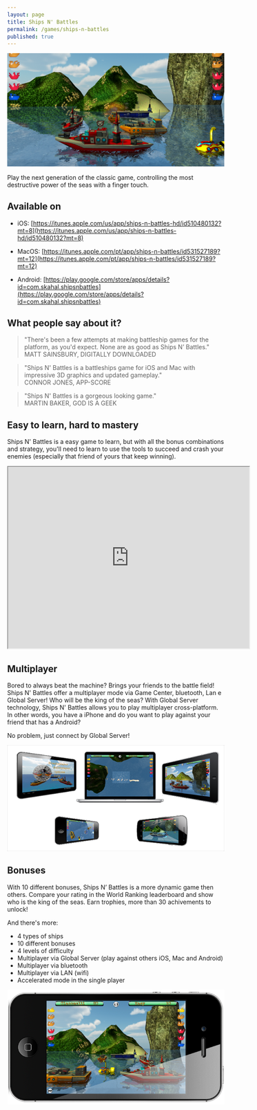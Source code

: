 ```yaml
---
layout: page
title: Ships N' Battles
permalink: /games/ships-n-battles
published: true
---
```

![](../images/ShipsNBattles-perspective-view.png)

Play the next generation of the classic game, controlling the most destructive power of the seas with a finger touch.

## Available on
* iOS: [https://itunes.apple.com/us/app/ships-n-battles-hd/id510480132?mt=8](https://itunes.apple.com/us/app/ships-n-battles-hd/id510480132?mt=8)

* MacOS: [https://itunes.apple.com/pt/app/ships-n-battles/id531527189?mt=12](https://itunes.apple.com/pt/app/ships-n-battles/id531527189?mt=12)

* Android: [https://play.google.com/store/apps/details?id=com.skahal.shipsnbattles](https://play.google.com/store/apps/details?id=com.skahal.shipsnbattles)

## What people say about it?
>"There's been a few attempts at making battleship games for the platform, as you'd expect. None are as good as Ships N’ Battles."<br>
MATT SAINSBURY, DIGITALLY DOWNLOADED

> "Ships N' Battles is a battleships game for iOS and Mac with impressive 3D graphics and updated gameplay."<br>
CONNOR JONES, APP-SCORE

> "Ships N' Battles is a gorgeous looking game."<br>
MARTIN BAKER, GOD IS A GEEK


## Easy to learn, hard to mastery
Ships N' Battles is a easy game to learn, but with all the bonus combinations and strategy, you'll need to learn to use the tools to succeed and crash your enemies (especially that friend of yours that keep winning).

<iframe width="560" height="420" src="http://www.youtube.com/embed/8qVJPZkMaRc?color=white&theme=light"></iframe>

## Multiplayer
Bored to always beat the machine? Brings your friends to the battle field! Ships N' Battles offer a multiplayer mode via Game Center, bluetooth, Lan e Global Server! Who will be the king of the seas? With Global Server technology, Ships N' Battles allows you to play multiplayer cross-platform. In other words, you have a iPhone and do you want to play against your friend that has a Android?

No problem, just connect by Global Server!

![](../images/ShipsNBattles-CrossPlatform.png)

## Bonuses
With 10 different bonuses, Ships N’ Battles is a more dynamic game then others. Compare your rating in the World Ranking leaderboard and show who is the king of the seas. Earn trophies, more than 30 achivements to unlock!

And there's more:

* 4 types of ships
* 10 different bonuses
* 4 levels of difficulty
* Multiplayer via Global Server (play against others iOS, Mac and Android)
* Multiplayer via bluetooth
* Multiplayer via LAN (wifi)
* Accelerated mode in the single player

![](../images/ShipsNBattles-iPhone-1.png)